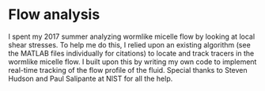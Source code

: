 # Flow analysis
I spent my 2017 summer analyzing wormlike micelle flow by looking at local shear stresses. To help me do this, I relied upon an existing algorithm (see the MATLAB files individually for citations) to locate and track tracers in the wormlike micelle flow. I built upon this by writing my own code to implement real-time tracking of the flow profile of the fluid. Special thanks to Steven Hudson and Paul Salipante at NIST for all the help.

